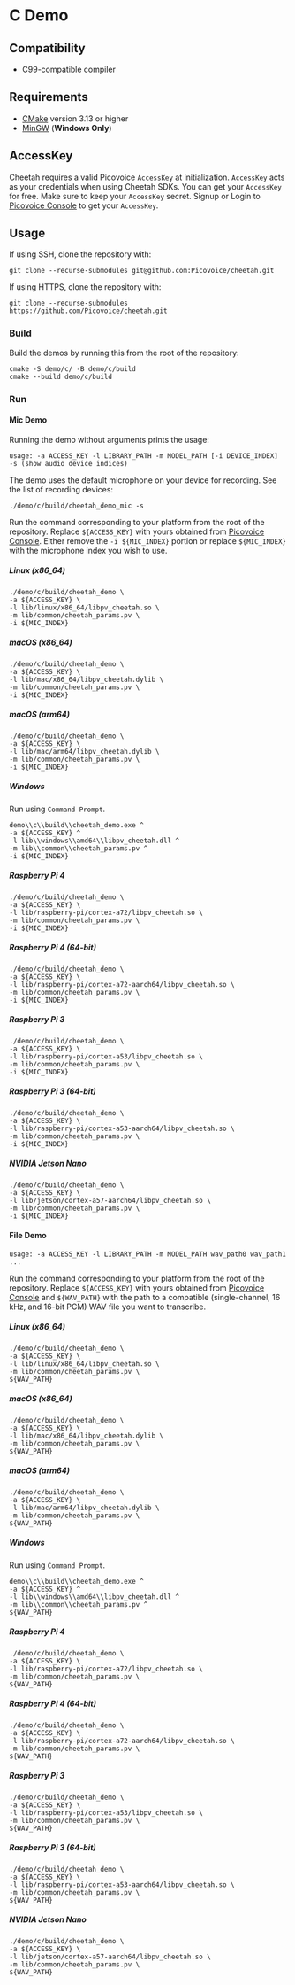 # C Demo

## Compatibility

- C99-compatible compiler

## Requirements

- [CMake](https://cmake.org/) version 3.13 or higher
- [MinGW](http://mingw-w64.org/doku.php) (**Windows Only**)

## AccessKey

Cheetah requires a valid Picovoice `AccessKey` at initialization. `AccessKey` acts as your credentials when using Cheetah SDKs.
You can get your `AccessKey` for free. Make sure to keep your `AccessKey` secret.
Signup or Login to [Picovoice Console](https://console.picovoice.ai/) to get your `AccessKey`.

## Usage

If using SSH, clone the repository with:

```console
git clone --recurse-submodules git@github.com:Picovoice/cheetah.git
```

If using HTTPS, clone the repository with:

```console
git clone --recurse-submodules https://github.com/Picovoice/cheetah.git
```

### Build

Build the demos by running this from the root of the repository:

```console
cmake -S demo/c/ -B demo/c/build
cmake --build demo/c/build
```

### Run

#### Mic Demo

Running the demo without arguments prints the usage:

```console
usage: -a ACCESS_KEY -l LIBRARY_PATH -m MODEL_PATH [-i DEVICE_INDEX]
-s (show audio device indices)
```

The demo uses the default microphone on your device for recording. See the list of recording devices:

```console
./demo/c/build/cheetah_demo_mic -s
```

Run the command corresponding to your platform from the root of the repository. Replace `${ACCESS_KEY}` with yours
obtained from [Picovoice Console](https://console.picovoice.ai/). Either remove the `-i ${MIC_INDEX}` portion or replace
`${MIC_INDEX}` with the microphone index you wish to use.

##### Linux (x86_64)

```console
./demo/c/build/cheetah_demo \
-a ${ACCESS_KEY} \
-l lib/linux/x86_64/libpv_cheetah.so \
-m lib/common/cheetah_params.pv \
-i ${MIC_INDEX}
```

##### macOS (x86_64)

```console
./demo/c/build/cheetah_demo \
-a ${ACCESS_KEY} \
-l lib/mac/x86_64/libpv_cheetah.dylib \
-m lib/common/cheetah_params.pv \
-i ${MIC_INDEX}
```

##### macOS (arm64)

```console
./demo/c/build/cheetah_demo \
-a ${ACCESS_KEY} \
-l lib/mac/arm64/libpv_cheetah.dylib \
-m lib/common/cheetah_params.pv \
-i ${MIC_INDEX}
```

##### Windows

Run using `Command Prompt`.

```console
demo\\c\\build\\cheetah_demo.exe ^
-a ${ACCESS_KEY} ^
-l lib\\windows\\amd64\\libpv_cheetah.dll ^
-m lib\\common\\cheetah_params.pv ^
-i ${MIC_INDEX}
```

##### Raspberry Pi 4

```console
./demo/c/build/cheetah_demo \
-a ${ACCESS_KEY} \
-l lib/raspberry-pi/cortex-a72/libpv_cheetah.so \
-m lib/common/cheetah_params.pv \
-i ${MIC_INDEX}
```

##### Raspberry Pi 4 (64-bit)

```console
./demo/c/build/cheetah_demo \
-a ${ACCESS_KEY} \
-l lib/raspberry-pi/cortex-a72-aarch64/libpv_cheetah.so \
-m lib/common/cheetah_params.pv \
-i ${MIC_INDEX}
```

##### Raspberry Pi 3

```console
./demo/c/build/cheetah_demo \
-a ${ACCESS_KEY} \
-l lib/raspberry-pi/cortex-a53/libpv_cheetah.so \
-m lib/common/cheetah_params.pv \
-i ${MIC_INDEX}
```

##### Raspberry Pi 3 (64-bit)

```console
./demo/c/build/cheetah_demo \
-a ${ACCESS_KEY} \
-l lib/raspberry-pi/cortex-a53-aarch64/libpv_cheetah.so \
-m lib/common/cheetah_params.pv \
-i ${MIC_INDEX}
```

##### NVIDIA Jetson Nano

```console
./demo/c/build/cheetah_demo \
-a ${ACCESS_KEY} \
-l lib/jetson/cortex-a57-aarch64/libpv_cheetah.so \
-m lib/common/cheetah_params.pv \
-i ${MIC_INDEX}
```

#### File Demo

```console
usage: -a ACCESS_KEY -l LIBRARY_PATH -m MODEL_PATH wav_path0 wav_path1 ...
```

Run the command corresponding to your platform from the root of the repository. Replace `${ACCESS_KEY}` with yours
obtained from [Picovoice Console](https://console.picovoice.ai/) and `${WAV_PATH}` with the path to a compatible 
(single-channel, 16 kHz, and 16-bit PCM) WAV file you want to transcribe.

##### Linux (x86_64)

```console
./demo/c/build/cheetah_demo \
-a ${ACCESS_KEY} \
-l lib/linux/x86_64/libpv_cheetah.so \
-m lib/common/cheetah_params.pv \
${WAV_PATH}
```

##### macOS (x86_64)

```console
./demo/c/build/cheetah_demo \
-a ${ACCESS_KEY} \
-l lib/mac/x86_64/libpv_cheetah.dylib \
-m lib/common/cheetah_params.pv \
${WAV_PATH}
```

##### macOS (arm64)

```console
./demo/c/build/cheetah_demo \
-a ${ACCESS_KEY} \
-l lib/mac/arm64/libpv_cheetah.dylib \
-m lib/common/cheetah_params.pv \
${WAV_PATH}
```

##### Windows

Run using `Command Prompt`.

```console
demo\\c\\build\\cheetah_demo.exe ^
-a ${ACCESS_KEY} ^
-l lib\\windows\\amd64\\libpv_cheetah.dll ^
-m lib\\common\\cheetah_params.pv ^
${WAV_PATH}
```

##### Raspberry Pi 4

```console
./demo/c/build/cheetah_demo \
-a ${ACCESS_KEY} \
-l lib/raspberry-pi/cortex-a72/libpv_cheetah.so \
-m lib/common/cheetah_params.pv \
${WAV_PATH}
```

##### Raspberry Pi 4 (64-bit)

```console
./demo/c/build/cheetah_demo \
-a ${ACCESS_KEY} \
-l lib/raspberry-pi/cortex-a72-aarch64/libpv_cheetah.so \
-m lib/common/cheetah_params.pv \
${WAV_PATH}
```

##### Raspberry Pi 3

```console
./demo/c/build/cheetah_demo \
-a ${ACCESS_KEY} \
-l lib/raspberry-pi/cortex-a53/libpv_cheetah.so \
-m lib/common/cheetah_params.pv \
${WAV_PATH}
```

##### Raspberry Pi 3 (64-bit)

```console
./demo/c/build/cheetah_demo \
-a ${ACCESS_KEY} \
-l lib/raspberry-pi/cortex-a53-aarch64/libpv_cheetah.so \
-m lib/common/cheetah_params.pv \
${WAV_PATH}
```

##### NVIDIA Jetson Nano

```console
./demo/c/build/cheetah_demo \
-a ${ACCESS_KEY} \
-l lib/jetson/cortex-a57-aarch64/libpv_cheetah.so \
-m lib/common/cheetah_params.pv \
${WAV_PATH}
```
